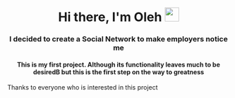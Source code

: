 <h1 align="center">Hi there, I'm <a >Oleh</a> 
<img src="https://github.com/blackcater/blackcater/raw/main/images/Hi.gif" height="32"/></h1>
<h3 align="center">I decided to create a Social Network to make employers notice me </h3>
<h4 align="center">This is my first project. Although its functionality leaves much to be desiredB but this is the first step on the way to greatness</h4>
<p>Thanks to everyone who is interested in this project</p>
